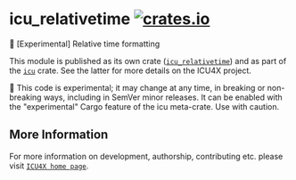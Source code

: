 # icu_relativetime [![crates.io](https://img.shields.io/crates/v/icu_relativetime)](https://crates.io/crates/icu_relativetime)

🚧 \[Experimental\] Relative time formatting

This module is published as its own crate ([`icu_relativetime`](https://docs.rs/icu_relativetime/latest/icu_relativetime/))
and as part of the [`icu`](https://docs.rs/icu/latest/icu/) crate. See the latter for more details on the ICU4X project.

<div class="stab unstable">
🚧 This code is experimental; it may change at any time, in breaking or non-breaking ways,
including in SemVer minor releases. It can be enabled with the "experimental" Cargo feature
of the icu meta-crate. Use with caution.
</div>

## More Information

For more information on development, authorship, contributing etc. please visit [`ICU4X home page`](https://github.com/unicode-org/icu4x).
